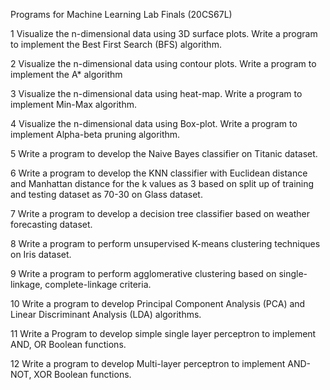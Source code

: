 Programs for Machine Learning Lab Finals (20CS67L)

1 Visualize the n-dimensional data using 3D surface plots. Write a program to implement the Best First Search (BFS) algorithm.

2 Visualize the n-dimensional data using contour plots. Write a program to implement the A* algorithm

3 Visualize the n-dimensional data using heat-map. Write a program to implement Min-Max algorithm.

4 Visualize the n-dimensional data using Box-plot. Write a program to implement Alpha-beta pruning algorithm.

5 Write a program to develop the Naive Bayes classifier on Titanic dataset.

6 Write a program to develop the KNN classifier with Euclidean distance and Manhattan distance for the k values as 3 based on split up of training and testing dataset as 70-30 on Glass dataset.

7 Write a program to develop a decision tree classifier based on weather forecasting dataset.

8 Write a program to perform unsupervised K-means clustering techniques on Iris dataset.

9 Write a program to perform agglomerative clustering based on single-linkage, complete-linkage criteria.

10 Write a program to develop Principal Component Analysis (PCA) and Linear Discriminant Analysis (LDA) algorithms.

11 Write a Program to develop simple single layer perceptron to implement AND, OR Boolean functions.

12 Write a program to develop Multi-layer perceptron to implement AND-NOT, XOR Boolean functions.
